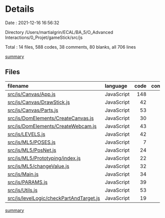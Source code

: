 # Details

Date : 2021-12-16 16:56:32

Directory /Users/martialgrin/ECAL/BA_5/O_Advanced Interactions/0_Projet/gameStick/src/js

Total : 14 files,  588 codes, 38 comments, 80 blanks, all 706 lines

[summary](results.md)

## Files
| filename | language | code | comment | blank | total |
| :--- | :--- | ---: | ---: | ---: | ---: |
| [src/js/Canvas/App.js](/src/js/Canvas/App.js) | JavaScript | 148 | 9 | 8 | 165 |
| [src/js/Canvas/DrawStick.js](/src/js/Canvas/DrawStick.js) | JavaScript | 42 | 5 | 6 | 53 |
| [src/js/Canvas/Parts.js](/src/js/Canvas/Parts.js) | JavaScript | 53 | 3 | 6 | 62 |
| [src/js/DomElements/CreateCanvas.js](/src/js/DomElements/CreateCanvas.js) | JavaScript | 30 | 0 | 7 | 37 |
| [src/js/DomElements/CreateWebcam.js](/src/js/DomElements/CreateWebcam.js) | JavaScript | 43 | 2 | 8 | 53 |
| [src/js/LEVELS.js](/src/js/LEVELS.js) | JavaScript | 42 | 10 | 4 | 56 |
| [src/js/ML5/POSES.js](/src/js/ML5/POSES.js) | JavaScript | 7 | 0 | 2 | 9 |
| [src/js/ML5/PosNet.js](/src/js/ML5/PosNet.js) | JavaScript | 24 | 4 | 6 | 34 |
| [src/js/ML5/Prototyping/index.js](/src/js/ML5/Prototyping/index.js) | JavaScript | 22 | 0 | 4 | 26 |
| [src/js/ML5/changeValue.js](/src/js/ML5/changeValue.js) | JavaScript | 32 | 1 | 5 | 38 |
| [src/js/Main.js](/src/js/Main.js) | JavaScript | 34 | 2 | 9 | 45 |
| [src/js/PARAMS.js](/src/js/PARAMS.js) | JavaScript | 39 | 0 | 3 | 42 |
| [src/js/Utils.js](/src/js/Utils.js) | JavaScript | 53 | 2 | 9 | 64 |
| [src/js/levelLogic/checkPartAndTarget.js](/src/js/levelLogic/checkPartAndTarget.js) | JavaScript | 19 | 0 | 3 | 22 |

[summary](results.md)